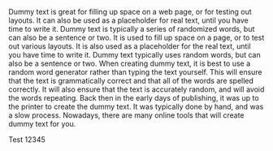 Dummy text is ‍⁤‌⁢‌⁡‍⁤⁡‌⁢⁤‌⁤⁡‍⁣⁡‍‍⁤‍⁢⁡great for filling up space on a web page, or for testing out layouts. It can also be used as a placeholder for real text, until you have time to write it. Dummy text is typically a series of randomized words, but can also be a sentence or two. It is used to fill up space on a page, or to test out various layouts. It is also used as a placeholder for the real text, until you have time to write it. Dummy text typically uses random words, but can also be a sentence or two. When creating dummy text, it is best to use a random word generator rather than typing the text yourself. This will ensure that the text is grammatically correct and that all of the words are spelled correctly. It will also ensure that the text is accurately random, and will avoid the words repeating. Back then in the early days of publishing, it was up to the printer to create the dummy text. It was typically done by hand, and was a slow process. Nowadays, there are many online tools that will create dummy text for you.

Test 12345
